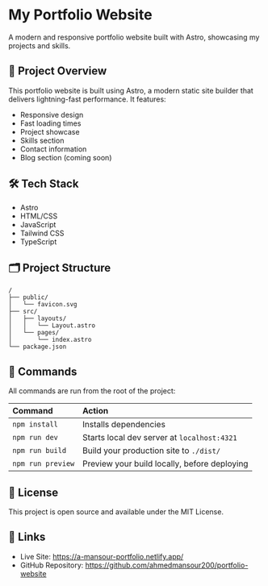 # My Portfolio Website

A modern and responsive portfolio website built with Astro, showcasing my projects and skills.

## 🚀 Project Overview

This portfolio website is built using Astro, a modern static site builder that delivers lightning-fast performance. It features:

- Responsive design
- Fast loading times
- Project showcase
- Skills section
- Contact information
- Blog section (coming soon)

## 🛠️ Tech Stack

- Astro
- HTML/CSS
- JavaScript
- Tailwind CSS
- TypeScript

## 🗂️ Project Structure

```text
/
├── public/
│   └── favicon.svg
├── src/
│   ├── layouts/
│   │   └── Layout.astro
│   └── pages/
│       └── index.astro
└── package.json
```

## 🧞 Commands

All commands are run from the root of the project:

| Command                   | Action                                           |
| :------------------------ | :----------------------------------------------- |
| `npm install`             | Installs dependencies                            |
| `npm run dev`             | Starts local dev server at `localhost:4321`      |
| `npm run build`           | Build your production site to `./dist/`          |
| `npm run preview`         | Preview your build locally, before deploying     |

## 📝 License

This project is open source and available under the MIT License.

## 🔗 Links

- Live Site: https://a-mansour-portfolio.netlify.app/
- GitHub Repository: https://github.com/ahmedmansour200/portfolio-website


